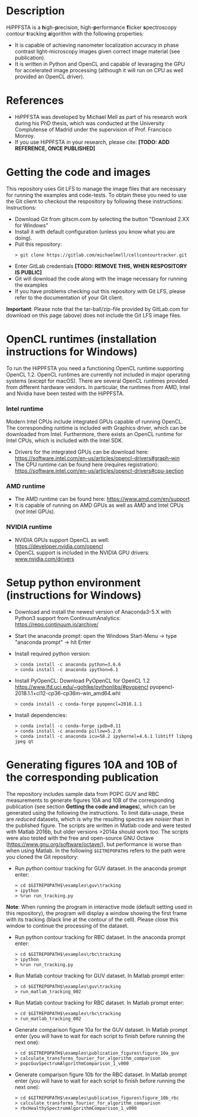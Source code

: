 # Description
HiPPFSTA is a **h**igh-**p**recision, high-**p**erformance **f**licker **s**pectroscopy contour **t**racking **a**lgorithm with the following properties:
* It is capable of achieving nanometer localization accuracy in phase contrast light-microscopy images given correct image material (see publication).
* It is written in Python and OpenCL and capable of levaraging the GPU for accelerated image processing (although it will run on CPU as well provided an OpenCL driver).

# References
* HiPPFSTA was developed by Michael Mell as part of his research work during his PhD thesis, which was conducted at the University Complutense of Madrid under the supervision of Prof. Francisco Monroy.
* If you use HiPPFSTA in your research, please cite:  **[TODO: ADD REFERENCE, ONCE PUBLISHED]**

# Getting the code and images
This repository uses Git LFS to manage the image files that are necessary for running the examples and code-tests. To obtain these you need to use the Git client to checkout the respository by following these instructions: 
Instructions:
* Download Git from gitscm.com by selecting the button "Download 2.XX for Windows"
* Install it with default configuration (unless you know what you are doing).
* Pull this repository:
    ```
    > git clone https://gitlab.com/michaelmell/cellcontourtracker.git
    ```
* Enter GitLab credentials  **[TODO: REMOVE THIS, WHEN RESPOSITORY IS PUBLIC]**
* Git will download the code along with the image necessary for running the examples
* If you have problems checking out this repository with Git LFS, please refer to the documentation of your Git client.

**Important**: Please note that the tar-ball/zip-file provided by GitLab.com for download on this page (above) does not include the Git LFS image files.

# OpenCL runtimes (installation instructions for Windows)
To run the HiPPFSTA you need a functioning OpenCL runtime supporting OpenCL 1.2. OpenCL runtimes are currently not included in major operating systems (except for macOS). There are several OpenCL runtimes provided from different hardware vendors. In particular, the runtimes from AMD, Intel and Nvidia have been tested with the HiPPFSTA.

### Intel runtime
Modern Intel CPUs include integrated GPUs capable of running OpenCL. The corresponding runtime is included with Graphics driver, which can be downloaded from Intel. Furthermore, there exists an OpenCL runtime for Intel CPUs, which is included with the Intel SDK.

* Drivers for the integrated GPUs can be download here: https://software.intel.com/en-us/articles/opencl-drivers#graph-win
* The CPU runtime can be found here (requires registration): https://software.intel.com/en-us/articles/opencl-drivers#cpu-section

### AMD runtime
* The AMD runtime can be found here: https://www.amd.com/en/support
* It is capable of running on AMD GPUs as well as AMD and Intel CPUs (_not_ Intel GPUs).

### NVIDIA  runtime
* NVIDIA GPUs support OpenCL as well: https://developer.nvidia.com/opencl
* OpenCL support is included in the NVIDIA GPU drivers: www.nvidia.com/drivers

# Setup python environment (instructions for Windows)
* Download and install the newest version of Anaconda3-5.X with Python3 support from ContinuumAnalytics: https://repo.continuum.io/archive/
* Start the anaconda prompt: open the Windows Start-Menu -> type "anaconda prompt" -> hit Enter
* Install required python version:
    ```
    > conda install -c anaconda python=3.6.6
    > conda install -c anaconda ipython=6.1
    ```
* Install PyOpenCL:
Download PyOpenCL for OpenCL 1.2  https://www.lfd.uci.edu/~gohlke/pythonlibs/#pyopencl
pyopencl-2018.1.1+cl12-cp36-cp36m-win_amd64.whl
    ```
	> conda install -c conda-forge pyopencl=2018.1.1
    ```
	 
* Install dependencies:
    ```
	> conda install -c conda-forge ipdb=0.11
	> conda install -c anaconda pillow=5.2.0
	> conda install -c anaconda icu=58.2 ipykernel=4.6.1 libtiff libpng jpeg qt
    ```

# Generating figures 10A and 10B of the corresponding publication
The repository includes sample data from POPC GUV and RBC measurements to generate figures 10A and 10B of the corresponding publication (see section **Getting the code and images**), which can be generated using the following the instructions. To limit data-usage, these are _reduced_ datasets, which is why the resulting spectra are _noisier_ than in the published figure.
The scripts are written in Matlab code and were tested with Matlab 2016b, but older versions >2014a should work too. The scripts were also tested with the free and open-source GNU Octave (https://www.gnu.org/software/octave/), but performance is worse than when using Matlab.
In the following `$GITREPOPATH$` refers to the path were you cloned the Git repository:

* Run python contour tracking for GUV dataset. In the anaconda prompt enter:
    ```
	> cd $GITREPOPATH$\examples\guv\tracking
	> ipython
	> %run run_tracking.py
    ```
**Note**: When running the program in interactive mode (default setting used in this repository), the program will display a window showing the first frame with its tracking (black line at the contour of the cell). Please close this window to continue the processing of the dataset.
	
* Run python contour tracking for RBC dataset. In the anaconda prompt enter:
    ```
	> cd $GITREPOPATH$\examples\rbc\tracking
	> ipython
	> %run run_tracking.py
    ```
	
* Run Matlab contour tracking for GUV dataset. In Matlab prompt enter:
    ```
	> cd $GITREPOPATH$\examples\guv\tracking
	> run_matlab_tracking_002
    ```
	
* Run Matlab contour tracking for RBC dataset. In Matlab prompt enter:
    ```
	> cd $GITREPOPATH$\examples\rbc\tracking
	> run_matlab_tracking_002
    ```

* Generate comparison figure 10a for the GUV dataset. In Matlab prompt enter (you will have to wait for each script to finish before running the next one):
    ```
    > cd $GITREPOPATH$\examples\publication_figures\figure_10a_guv
    > calculate_transforms_fourier_for_algorithm_comparison
    > popcGuvSpectrumAlgorithmComparison_1_v000
    ```
		
* Generate comparison figure 10b for the RBC dataset. In Matlab prompt enter (you will have to wait for each script to finish before running the next one):
    ```
    > cd $GITREPOPATH$\examples\publication_figures\figure_10b_rbc
    > calculate_transforms_fourier_for_algorithm_comparison
    > rbcHealthySpectrumAlgorithmComparison_1_v000
    ```
